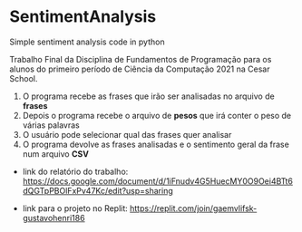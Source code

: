 # SentimentAnalysis
Simple sentiment analysis code in python

Trabalho Final da Disciplina de Fundamentos de Programação para os alunos do primeiro período de Ciência da Computação 2021 na Cesar School.

1) O programa recebe as frases que irão ser analisadas no arquivo de **frases**
2) Depois o programa recebe o arquivo de **pesos** que irá conter o peso de várias palavras
3) O usuário pode selecionar qual das frases quer analisar 
4) O programa devolve as frases analisadas e o sentimento geral da frase num arquivo **CSV**

* link do relatório do trabalho: https://docs.google.com/document/d/1iFnudv4G5HuecMY0O9Oei4BTt6dQGTpPBOlFxPv47Kc/edit?usp=sharing

* link para o projeto no Replit: https://replit.com/join/gaemvlifsk-gustavohenri186
